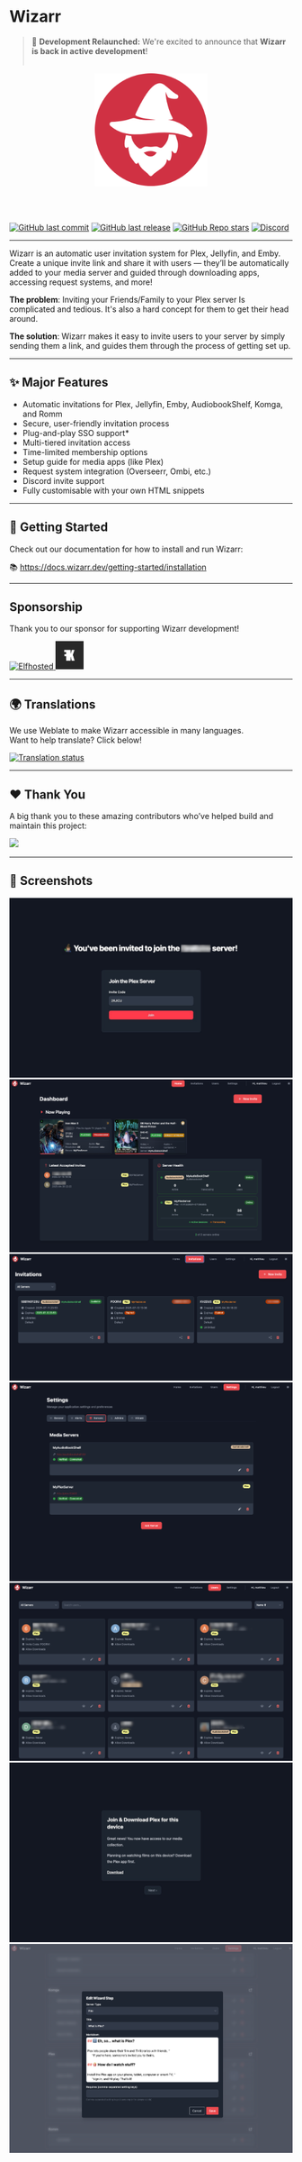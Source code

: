 # Wizarr
> 🚀 **Development Relaunched:** We're excited to announce that **Wizarr is back in active development**!
<br></br>
<p align="center">

<img src="./app/static/wizarr-logo.png" height="200">
  <p></p>
</p>
<br></br>

[![GitHub last commit](https://img.shields.io/github/release-date/wizarrrr/wizarr?style=for-the-badge&logo=github)](https://github.com/wizarrrr/wizarr)
[![GitHub last release](https://img.shields.io/github/v/release/wizarrrr/wizarr?style=for-the-badge&logo=github)](https://github.com/wizarrrr/wizarr)
[![GitHub Repo stars](https://img.shields.io/github/stars/wizarrrr/wizarr?style=for-the-badge&logo=github)](https://github.com/wizarrrr/wizarr)
[![Discord](https://img.shields.io/discord/1020742926856372224?style=for-the-badge&logo=discord)](https://discord.com/invite/mQbyEhWm)


---

Wizarr is an automatic user invitation system for Plex, Jellyfin, and Emby.  
Create a unique invite link and share it with users — they’ll be automatically added to your media server and guided through downloading apps, accessing request systems, and more!

**The problem**: Inviting your Friends/Family to your Plex server Is complicated and tedious. It's also a hard concept for them to get their head around.

**The solution**: Wizarr makes it easy to invite users to your server by simply sending them a link, and guides them through the process of getting set up.

---

## ✨ Major Features

- Automatic invitations for Plex, Jellyfin, Emby, AudiobookShelf, Komga, and Romm
- Secure, user-friendly invitation process
- Plug-and-play SSO support*
- Multi-tiered invitation access
- Time-limited membership options
- Setup guide for media apps (like Plex)
- Request system integration (Overseerr, Ombi, etc.)
- Discord invite support
- Fully customisable with your own HTML snippets

---

## 🚀 Getting Started

Check out our documentation for how to install and run Wizarr:

📚 https://docs.wizarr.dev/getting-started/installation

---

## Sponsorship
Thank you to our sponsor for supporting Wizarr development!

<a href="https://elfhosted.com">
  <img src="https://store.elfhosted.com/wp-content/uploads/2024/11/logo.svg" height="50" alt="Elfhosted" />
  <img src=".github/sponsors/kwickflix.tv.png" height="50" alt="kwickflix.tv" />

</a>

---

## 🌍 Translations

We use Weblate to make Wizarr accessible in many languages.  
Want to help translate? Click below!

<a href="https://hosted.weblate.org/engage/wizarr/">
<img src="https://hosted.weblate.org/widget/wizarr/wizarr-universal/287x66-grey.png" alt="Translation status" />
</a>

---

## ❤️ Thank You

A big thank you to these amazing contributors who’ve helped build and maintain this project:

<a href="https://github.com/wizarrrr/wizarr/graphs/contributors">
  <img src="https://contrib.rocks/image?repo=wizarrrr/wizarr" />
</a>

---

## 📸 Screenshots

![Accept Invite](./screenshots/accept_invite.jpeg)
![Home](./screenshots/dashboard.png)
![Invitations](./screenshots/invitations.png)
![Settings](./screenshots/edit-servers.png)
![Users](./screenshots/users.png)
![Wizarr](./screenshots/wizard.jpeg)
![Edit Wizard](./screenshots/edit-wizard.png)
